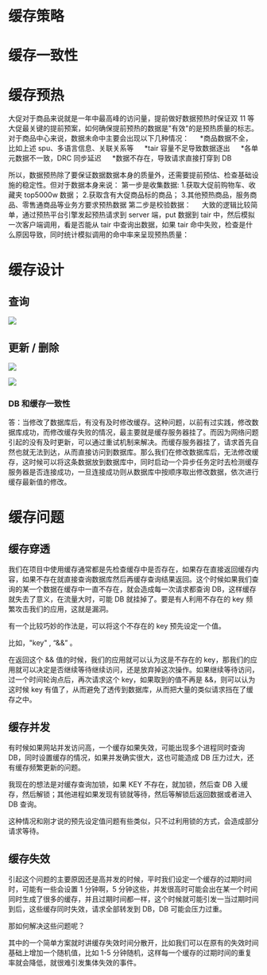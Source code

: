 # 缓存策略

# 缓存一致性

# 缓存预热

大促对于商品来说就是一年中最高峰的访问量，提前做好数据预热时保证双 11 等大促最关键的提前预案，如何确保提前预热的数据是"有效"的是预热质量的标志。对于商品中心来说，数据未命中主要会出现以下几种情况：
  *商品数据不全，比如上述 spu、多语言信息、关联关系等
  *tair 容量不足导致数据逐出
  *各单元数据不一致，DRC 同步延迟
  *数据不存在，导致请求直接打穿到 DB

所以，数据预热除了要保证数据数据本身的质量外，还需要提前预估、检查基础设施的稳定性。但对于数据本身来说：
第一步是收集数据: 1.获取大促前购物车、收藏夹 top5000w 数据； 2.获取含有大促商品标的商品； 3.其他预热商品，服务商品、零售通商品等业务方要求预热数据
第二步是校验数据：
  大致的逻辑比较简单，通过预热平台引擎发起预热请求到 server 端，put 数据到 tair 中，然后模拟一次客户端调用，看是否能从 tair 中查询出数据，如果 tair 命中失败，检查是什么原因导致，同时统计模拟调用的命中率来呈现预热质量：

# 缓存设计

## 查询

![](http://mmbiz.qpic.cn/mmbiz/sXiaukvjR0RAfYKRMKDBqZYPpwLjSbUkcRXUxLTHpK4CBc2RPnlusmOeNMCHHgJKBPhnESdujkNcRFoWkJSibY2A/640?wx_fmt=png&wxfrom=5&wx_lazy=1)

## 更新 / 删除

![](http://mmbiz.qpic.cn/mmbiz/sXiaukvjR0RAfYKRMKDBqZYPpwLjSbUkcia4GzH8UH09octde8VpkS5nrcJ4FOYguAL5HRaYSbodbDSoK1qnbpgw/640?wx_fmt=png&wxfrom=5&wx_lazy=1)

![](http://mmbiz.qpic.cn/mmbiz/sXiaukvjR0RAfYKRMKDBqZYPpwLjSbUkcOchXO2vU7bMgWM8zG6qrzMVI5ZtxjSj099xIIoG4NcocMUAKq3DIKg/640?wx_fmt=png&wxfrom=5&wx_lazy=1)

### DB 和缓存一致性

答：当修改了数据库后，有没有及时修改缓存。这种问题，以前有过实践，修改数据库成功，而修改缓存失败的情况，最主要就是缓存服务器挂了。而因为网络问题引起的没有及时更新，可以通过重试机制来解决。而缓存服务器挂了，请求首先自然也就无法到达，从而直接访问到数据库。那么我们在修改数据库后，无法修改缓存，这时候可以将这条数据放到数据库中，同时启动一个异步任务定时去检测缓存服务器是否连接成功，一旦连接成功则从数据库中按顺序取出修改数据，依次进行缓存最新值的修改。

# 缓存问题

## 缓存穿透

我们在项目中使用缓存通常都是先检查缓存中是否存在，如果存在直接返回缓存内容，如果不存在就直接查询数据库然后再缓存查询结果返回。这个时候如果我们查 询的某一个数据在缓存中一直不存在，就会造成每一次请求都查询 DB，这样缓存就失去了意义，在流量大时，可能 DB 就挂掉了。要是有人利用不存在的 key 频繁攻击我们的应用，这就是漏洞。

有一个比较巧妙的作法是，可以将这个不存在的 key 预先设定一个值。

比如，"key" , “&&” 。

在返回这个 && 值的时候，我们的应用就可以认为这是不存在的 key，那我们的应用就可以决定是否继续等待继续访问，还是放弃掉这次操作。如果继续等待访问，过一个时间轮询点后，再次请求这个 key，如果取到的值不再是 &&，则可以认为这时候 key 有值了，从而避免了透传到数据库，从而把大量的类似请求挡在了缓存之中。

## 缓存并发

有时候如果网站并发访问高，一个缓存如果失效，可能出现多个进程同时查询 DB，同时设置缓存的情况，如果并发确实很大，这也可能造成 DB 压力过大，还有缓存频繁更新的问题。

我现在的想法是对缓存查询加锁，如果 KEY 不存在，就加锁，然后查 DB 入缓存，然后解锁；其他进程如果发现有锁就等待，然后等解锁后返回数据或者进入 DB 查询。

这种情况和刚才说的预先设定值问题有些类似，只不过利用锁的方式，会造成部分请求等待。

## 缓存失效

引起这个问题的主要原因还是高并发的时候，平时我们设定一个缓存的过期时间时，可能有一些会设置 1 分钟啊，5 分钟这些，并发很高时可能会出在某一个时间同时生成了很多的缓存，并且过期时间都一样，这个时候就可能引发一当过期时间到后，这些缓存同时失效，请求全部转发到 DB，DB 可能会压力过重。

那如何解决这些问题呢？

其中的一个简单方案就时讲缓存失效时间分散开，比如我们可以在原有的失效时间基础上增加一个随机值，比如 1-5 分钟随机，这样每一个缓存的过期时间的重复率就会降低，就很难引发集体失效的事件。
